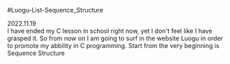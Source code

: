 #Luogu-List-Sequence_Structure

2022.11.19   
I have ended my C lesson in school right now, yet I don't feel like I have grasped it. So from now on I am going to surf in the website Luogu in order to promote my abbility in C programming.
Start from the very beginning is Sequence Structure
